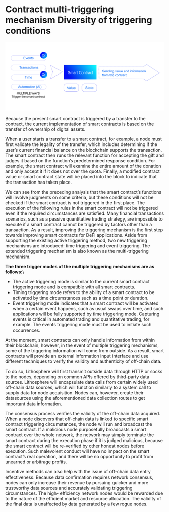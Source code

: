 # Contract multi-triggering mechanism Diversity of triggering conditions

![](../../../.gitbook/assets/Figure_5.png)

Because the present smart contract is triggered by a transfer to the contract, the current implementation of smart contracts is based on the transfer of ownership of digital assets.

When a user starts a transfer to a smart contract, for example, a node must first validate the legality of the transfer, which includes determining if the user’s current financial balance on the blockchain supports the transaction. The smart contract then runs the relevant function for accepting the gift and judges it based on the function’s predetermined response condition. For example, the smart contract will examine the entire amount of the donation and only accept it if it does not over the quota. Finally, a modified contract value or smart contract state will be placed into the block to indicate that the transaction has taken place.

We can see from the preceding analysis that the smart contract’s functions will involve judgments on some criteria, but these conditions will not be checked if the smart contract is not triggered in the first place. The execution of the following rules in the smart contract will not be triggered even if the required circumstances are satisfied. Many financial transactions scenarios, such as a passive quantitative trading strategy, are impossible to execute if a smart contract cannot be triggered by factors other than a transaction. As a result, improving the triggering mechanism is the first step towards improving smart contracts for DeFi applications. Aside from supporting the existing active triggering method, two new triggering mechanisms are introduced: time triggering and event triggering. The extended triggering mechanism is also known as the multi-triggering mechanism.

**The three trigger modes of the multiple triggering mechanisms are as follows:**\


* The active triggering mode is similar to the current smart contract triggering mode and is compatible with all smart contracts.
* Timing triggering mode refers to the ability of a smart contract to be activated by time circumstances such as a time point or duration.
* Event triggering mode indicates that a smart contract will be activated when a certain event happens, such as usual swaps over time, and such applications will be fully supported by time triggering mode. Capturing events is critical in automated trading and quantitative trading, for example. The events triggering mode must be used to initiate such occurrences.

At the moment, smart contracts can only handle information from within their blockchain, however, in the event of multiple triggering mechanisms, some of the triggering information will come from outside. As a result, smart contracts will provide an external information input interface and use different techniques to verify the validity and authenticity of off-chain data.

To do so, Lithosphere will first transmit outside data through HTTP or socks to the nodes, depending on common APIs offered by third-party data sources. Lithosphere will encapsulate data calls from certain widely used off-chain data sources, which will function similarly to a system call to supply data for node acquisition. Nodes can, however, create their datasources using the aforementioned data collection routes to get important data information.

The consensus process verifies the validity of the off-chain data acquired. When a node discovers that off-chain data is linked to specific smart contract triggering circumstances, the node will run and broadcast the smart contract. If a malicious node purposefully broadcasts a smart contract over the whole network, the network may simply terminate the smart contract during the execution phase if it is judged malicious, because the smart contract will be re-verified by other honest nodes before execution. Such malevolent conduct will have no impact on the smart contract’s real operation, and there will be no opportunity to profit from unearned or arbitrage profits.

Incentive methods can also help with the issue of off-chain data entry effectiveness. Because data confirmation requires network consensus, nodes can only increase their revenue by pursuing quicker and more trustworthy data sources and accurately validating triggering circumstances. The high- efficiency network nodes would be rewarded due to the nature of the efficient market and resource allocation. The validity of the final data is unaffected by data generated by a few rogue nodes.

####
